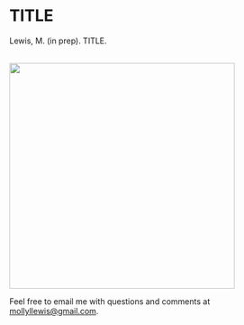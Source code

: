 TITLE
===

Lewis, M. (in prep). TITLE. <!-- [[preprint]](writeup/journal/iat_lang.pdf) [[source]](writeup/journal/iat_lang.Rmd) [[supplemental materials]](https://mollylewis.shinyapps.io/iatlang_SI/). -->

<!-- 
In this project,... 
Below is a key figure from the paper.-->

<br> <img src="writeup/journal/key_fig.png?raw=true" height="400">



Feel free to email me with questions and comments at mollyllewis@gmail.com.
